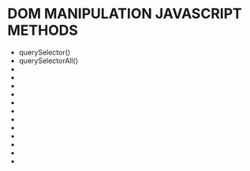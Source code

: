 <h1>DOM MANIPULATION JAVASCRIPT METHODS</h1>
<ul>
    <li>querySelector()</li>
    <li>querySelectorAll()</li>
    <li></li>
    <li></li>
    <li></li>
    <li></li>
    <li></li>
    <li></li>
    <li></li>
    <li></li>
    <li></li>
    <li></li>
    <li></li>
    <li></li>
</ul>